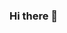 ### Hi there 👋

<!--
**Revolution4k/Revolution4k** is a ✨ _special_ ✨ repository because its `README.md` (this file) appears on your GitHub profile.

Here are some ideas to get you started:

- 🔭 Eu sou estudante no ensino medio.
- 🌱 I’m currently learning  muay thay
- 👯 I’m looking to collaborate   
- Estou procurando ajuda com
- 💬 Ask me about calistenia
- 📫 How to reach me:so chegaar
- 😄 Pronouns: 
- ⚡ Fun fact: ...
-->
